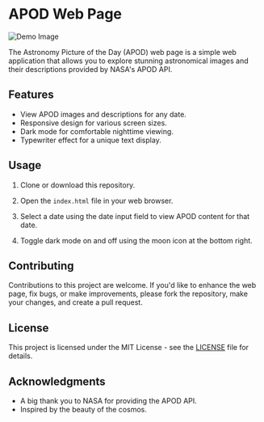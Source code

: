 # APOD Web Page

![Demo Image](demo.png)

The Astronomy Picture of the Day (APOD) web page is a simple web application that allows you to explore stunning astronomical images and their descriptions provided by NASA's APOD API.

## Features

- View APOD images and descriptions for any date.
- Responsive design for various screen sizes.
- Dark mode for comfortable nighttime viewing.
- Typewriter effect for a unique text display.

## Usage

1. Clone or download this repository.

2. Open the `index.html` file in your web browser.

3. Select a date using the date input field to view APOD content for that date.

4. Toggle dark mode on and off using the moon icon at the bottom right.

## Contributing

Contributions to this project are welcome. If you'd like to enhance the web page, fix bugs, or make improvements, please fork the repository, make your changes, and create a pull request.

## License

This project is licensed under the MIT License - see the [LICENSE](LICENSE) file for details.

## Acknowledgments

- A big thank you to NASA for providing the APOD API.
- Inspired by the beauty of the cosmos.